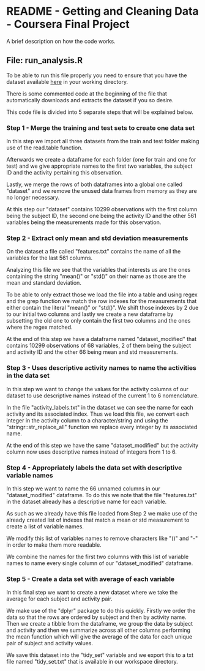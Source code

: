 README - Getting and Cleaning Data - Coursera Final Project
======

A brief description on how the code works.

## File: run_analysis.R

To be able to run this file properly you need to ensure that you have the dataset available [here](https://d396qusza40orc.cloudfront.net/getdata%2Fprojectfiles%2FUCI%20HAR%20Dataset.zip) in your working directory. 

There is some commented code at the beginning of the file that automatically downloads and extracts the dataset if you so desire.

This code file is divided into 5 separate steps that will be explained below.

### Step 1 - Merge the training and test sets to create one data set

In this step we import all three datasets from the train and test folder making use of the read.table function.

Afterwards we create a dataframe for each folder (one for train and one for test) and we give appropriate names to the first two variables, the subject ID and the activity pertaining this observation.

Lastly, we merge the rows of both dataframes into a global one called "dataset" and we remove the unused data frames from memory as they are no longer necessary.

At this step our "dataset" contains 10299 observations with the first column being the subject ID, the second one being the activity ID and the other 561 variables being the measurements made for this observation.

### Step 2 - Extract only mean and std deviation measurements

On the dataset a file called "features.txt" contains the name of all the variables for the last 561 columns.

Analyzing this file we see that the variables that interests us are the ones containing the string "mean()" or "std()" on their name as those are the mean and standard deviation.

To be able to only extract those we load the file into a table and using regex and the grep function we match the row indexes for the measurements that either contain the literal "mean()" or "std()". We shift those indexes by 2 due to our initial two columns and lastly we create a new dataframe by subsetting the old one to only contain the first two columns and the ones where the regex matched.

At the end of this step we have a dataframe named "dataset_modified" that contains 10299 observations of 68 variables, 2 of them being the subject and activity ID and the other 66 being mean and std measurements.

### Step 3 - Uses descriptive activity names to name the activities in the data set

In this step we want to change the values for the activity columns of our dataset to use descriptive names instead of the current 1 to 6 nomenclature.

In the file "activity_labels.txt" in the dataset we can see the name for each activity and its associated index. Thus we load this file, we convert each integer in the activity column to a character/string and using the "stringr::str_replace_all" function we replace every integer by its associated name.

At the end of this step we have the same "dataset_modified" but the activity column now uses descriptive names instead of integers from 1 to 6.

### Step 4 - Appropriately labels the data set with descriptive variable names

In this step we want to name the 66 unnamed columns in our "dataset_modified" dataframe. To do this we note that the file "features.txt" in the dataset already has a descriptive name for each variable.

As such as we already have this file loaded from Step 2 we make use of the already created list of indexes that match a mean or std measurement to create a list of variable names.

We modify this list of variables names to remove characters like "()" and "-" in order to make them more readable.

We combine the names for the first two columns with this list of variable names to name every single column of our "dataset_modified" dataframe.

### Step 5 - Create a data set with average of each variable

In this final step we want to create a new dataset where we take the average for each subject and activity pair.

We make use of the "dplyr" package to do this quickly. Firstly we order the data so that the rows are ordered by subject and then by activity name. Then we create a tibble from the dataframe, we group the data by subject and activity and then we summarize across all other columns performing the mean function which will give the average of the data for each unique pair of subject and activity values.

We save this dataset into the "tidy_set" variable and we export this to a txt file named "tidy_set.txt" that is available in our workspace directory.